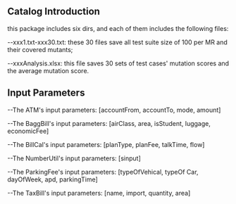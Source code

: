 ## Catalog Introduction

this package includes six dirs, and each of them includes the following files:

--xxx1.txt-xxx30.txt: these 30 files save all test suite size of 100 per MR and their covered mutants; 

--xxxAnalysis.xlsx: this file saves 30 sets of test cases' mutation scores and the average mutation score.

## Input Parameters

--The ATM's input parameters: [accountFrom, accountTo, mode, amount]

--The BaggBill's input parameters: [airClass, area, isStudent, luggage, economicFee]

--The BillCal's input parameters: [planType, planFee, talkTime, flow]

--The NumberUtil's input parameters: [sinput]

--The ParkingFee's input parameters: [typeOfVehical, typeOf Car, dayOfWeek, apd, parkingTime]

--The TaxBill's input parameters: [name, import, quantity, area]
